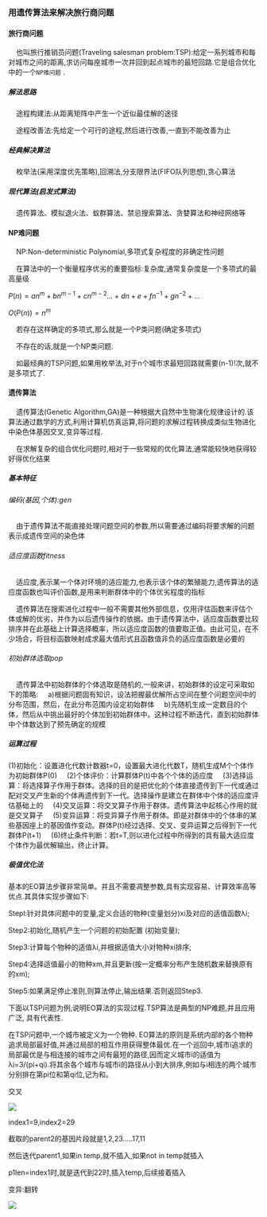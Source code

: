 ### 用遗传算法来解决旅行商问题

#### 旅行商问题

    也叫旅行推销员问题(Traveling salesman problem:TSP):给定一系列城市和每对城市之间的距离,求访问每座城市一次并回到起点城市的最短回路.它是组合优化中的一个`NP难问题` .

##### 解法思路

    途程构建法:从距离矩阵中产生一个近似最佳解的途径

    途程改善法:先给定一个可行的途程,然后进行改善,一直到不能改善为止

##### 经典解决算法

    枚举法(采用深度优先策略),回溯法,分支限界法(FIFO队列思想),贪心算法

##### 现代算法(启发式算法)

    遗传算法、模拟退火法、蚁群算法、禁忌搜索算法、贪婪算法和神经网络等

#### NP难问题

    NP:Non-deterministic Polynomial,多项式复杂程度的非确定性问题

    在算法中的一个衡量程序优劣的重要指标:复杂度,通常复杂度是一个多项式的最高量级

$P(n)=an^m+bn^{m-1}+cn^{m-2}...+dn+e+fn^{-1}+gn^{-2}+...$ 

$O(P(n))=n^m$

    若存在这样确定的多项式,那么就是一个P类问题(确定多项式)

    不存在的话,就是一个NP类问题.

    如最经典的TSP问题,如果用枚举法,对于n个城市求最短回路就需要(n-1)!次,就不是多项式了.

#### 遗传算法

    遗传算法(Genetic Algorithm,GA)是一种根据大自然中生物演化规律设计的.该算法通过数学的方式,利用计算机仿真运算,将问题的求解过程转换成类似生物进化中染色体基因交叉,变异等过程.

    在求解复杂的组合优化问题时,相对于一些常规的优化算法,通常能较快地获得较好得优化结果

##### 基本特征

###### 编码(基因,个体):gen

    由于遗传算法不能直接处理问题空间的参数,所以需要通过编码将要求解的问题表示成遗传空间的染色体

###### 适应度函数fitness

    适应度,表示某一个体对环境的适应能力,也表示该个体的繁殖能力,遗传算法的适应度函数也叫评价函数,是用来判断群体中的个体优劣程度的指标

    遗传算法在搜索进化过程中一般不需要其他外部信息，仅用评估函数来评估个体或解的优劣，并作为以后遗传操作的依据。由于遗传算法中，适应度函数要比较排序并在此基础上计算选择概率，所以适应度函数的值要取正值。由此可见，在不少场合，将目标函数映射成求最大值形式且函数值非负的适应度函数是必要的

###### 初始群体选取pop

    遗传算法中初始群体的个体选取是随机的,一般来讲，初始群体的设定可采取如下的策略: 
    a)根据问题固有知识，设法把握最优解所占空间在整个问题空间中的分布范围，然后，在此分布范围内设定初始群体
    b)先随机生成一定数目的个体，然后从中挑出最好的个体加到初始群体中。这种过程不断迭代，直到初始群体中个体数达到了预先确定的规模

##### 运算过程

(1)初始化：设置进化代数计数器t=0，设置最大进化代数T，随机生成M个个体作为初始群体P(0)
    (2)个体评价：计算群体P(t)中各个个体的适应度
    (3)选择运算：将选择算子作用于群体。选择的目的是把优化的个体直接遗传到下一代或通过配对交叉产生新的个体再遗传到下一代。选择操作是建立在群体中个体的适应度评估基础上的
    (4)交叉运算：将交叉算子作用于群体。遗传算法中起核心作用的就是交叉算子
    (5)变异运算：将变异算子作用于群体。即是对群体中的个体串的某些基因座上的基因值作变动。群体P(t)经过选择、交叉、变异运算之后得到下一代群体P(t+1)
    (6)终止条件判断：若t=T,则以进化过程中所得到的具有最大适应度个体作为最优解输出，终止计算。

##### 极值优化法

基本的EO算法步骤非常简单。并且不需要凋整参数,具有实现容易、计算效率高等优点.其具体实现步骤如下:

Stepl:针对具体问题中的变量,定义合适的物种(变量划分)xi及对应的适值函数λi;

Step2:初始化,随机产生一个问题的初始配置 (初始变量);

Step3:计算每个物种的适值λi,并根据适值大小对物种xi排序;

Step4:选择适值最小的物种xm,并且更新(按一定概率分布产生随机数来替换原有的xm);

Step5:如果满足停止准则,则算法停止,输出结果.否则返回Step3.

下面以TSP问题为例,说明EO算法的实现过程.TSP算法是典型的NP难题,并且应用广泛, 具有代表性.

在TSP问题中,一个城市被定义为一个物种. EO算法的原则是系统内部的各个物种追求局部最好值,并通过局部的相互作用获得整体最优.在一个巡回中,城市i追求的局部最优是与相连接的城市之间有最短的路径,因而定义城市i的适值为λi=3/(pi+qi).将其余各个城市与城市i的路径从小到大排序,例如与i相连的两个城市分别排在第pi位和第qi位,记为和。





交叉

![](C:\Users\Tenerome\Pictures\notepic\2022-10-18-13-47-29-image.png)

index1=9,index2=29

截取的parent2的基因片段就是1,2,23.....17,11

然后迭代parent1,如果in temp,就不插入,如果not in temp就插入

p1len=index1时,就是迭代到22时,插入temp,后续接着插入



变异:翻转

![](C:\Users\Tenerome\Pictures\notepic\2022-10-18-14-21-08-image.png)
